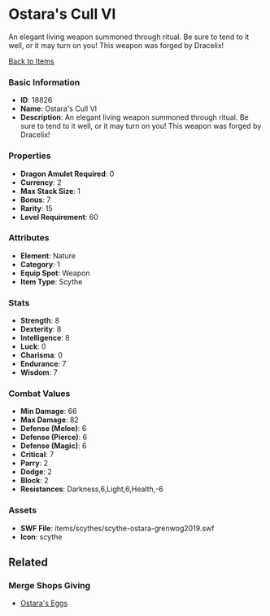 # Ostara's Cull VI

An elegant living weapon summoned through ritual. Be sure to tend to it well, or it may turn on you! This weapon was forged by Dracelix!

[Back to Items](../items.md)

### Basic Information

- **ID**: 18826
- **Name**: Ostara&#039;s Cull VI
- **Description**: An elegant living weapon summoned through ritual. Be sure to tend to it well, or it may turn on you! This weapon was forged by Dracelix!

### Properties

- **Dragon Amulet Required**: 0
- **Currency**: 2
- **Max Stack Size**: 1
- **Bonus**: 7
- **Rarity**: 15
- **Level Requirement**: 60

### Attributes

- **Element**: Nature
- **Category**: 1
- **Equip Spot**: Weapon
- **Item Type**: Scythe

### Stats

- **Strength**: 8
- **Dexterity**: 8
- **Intelligence**: 8
- **Luck**: 0
- **Charisma**: 0
- **Endurance**: 7
- **Wisdom**: 7

### Combat Values

- **Min Damage**: 66
- **Max Damage**: 82
- **Defense (Melee)**: 6
- **Defense (Pierce)**: 6
- **Defense (Magic)**: 6
- **Critical**: 7
- **Parry**: 2
- **Dodge**: 2
- **Block**: 2
- **Resistances**: Darkness,6,Light,6,Health,-6

### Assets

- **SWF File**: items/scythes/scythe-ostara-grenwog2019.swf
- **Icon**: scythe

## Related

### Merge Shops Giving

- [Ostara's Eggs](../merge-shops/304-ostara-s-eggs.md)

